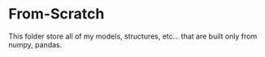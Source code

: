 # From-Scratch
This folder store all of my models,  structures, etc... that are built only from numpy, pandas.
